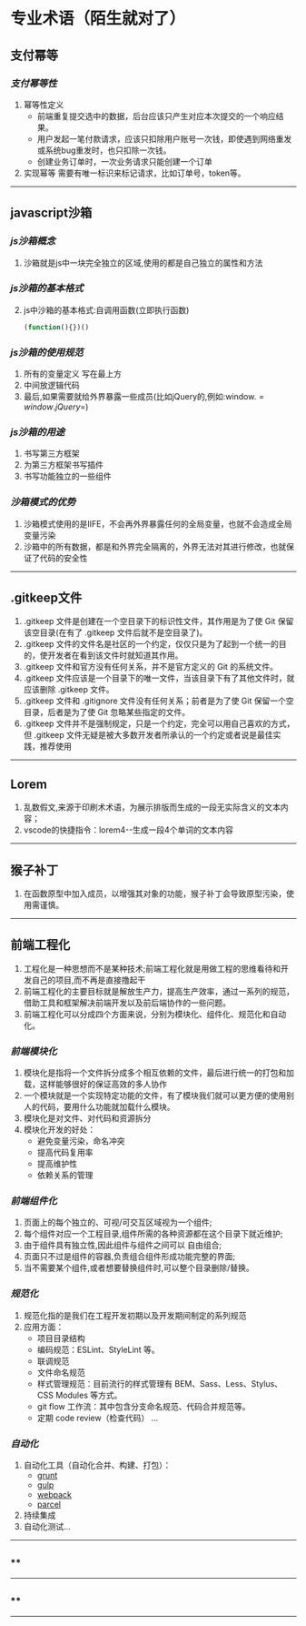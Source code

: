 # 专业术语（陌生就对了）

## 支付幂等
### *支付幂等性*
  1. 幂等性定义
      - 前端重复提交选中的数据，后台应该只产生对应本次提交的一个响应结果。
      - 用户发起一笔付款请求，应该只扣除用户账号一次钱，即使遇到网络重发或系统bug重发时，也只扣除一次钱。
      - 创建业务订单时，一次业务请求只能创建一个订单
  2. 实现幂等
    需要有唯一标识来标记请求，比如订单号，token等。

-----

## javascript沙箱
### *js沙箱概念*
  1. 沙箱就是js中一块完全独立的区域,使用的都是自己独立的属性和方法
### *js沙箱的基本格式*
  2. js中沙箱的基本格式:自调用函数(立即执行函数)
      ```js
      (function(){})()
      ```
### *js沙箱的使用规范*
  1. 所有的变量定义 写在最上方
  2. 中间放逻辑代码
  3. 最后,如果需要就给外界暴露一些成员(比如jQuery的,例如:window.$=window.jQuery=$)
### *js沙箱的用途*
  1. 书写第三方框架
  2. 为第三方框架书写插件
  3. 书写功能独立的一些组件
### *沙箱模式的优势*
  1. 沙箱模式使用的是IIFE，不会再外界暴露任何的全局变量，也就不会造成全局变量污染
  2. 沙箱中的所有数据，都是和外界完全隔离的，外界无法对其进行修改，也就保证了代码的安全性

-----

## .gitkeep文件
  1. .gitkeep 文件是创建在一个空目录下的标识性文件，其作用是为了使 Git 保留该空目录(在有了 .gitkeep 文件后就不是空目录了)。
  2. .gitkeep 文件的文件名是社区的一个约定，仅仅只是为了起到一个统一的目的，使开发者在看到该文件时就知道其作用。
  3. .gitkeep 文件和官方没有任何关系，并不是官方定义的 Git 的系统文件。
  4. .gitkeep 文件应该是一个目录下的唯一文件，当该目录下有了其他文件时，就应该删除 .gitkeep 文件。
  5. .gitkeep 文件和 .gitignore 文件没有任何关系；前者是为了使 Git 保留一个空目录，后者是为了使 Git 忽略某些指定的文件。
  6. .gitkeep 文件并不是强制规定，只是一个约定，完全可以用自己喜欢的方式，但 .gitkeep 文件无疑是被大多数开发者所承认的一个约定或者说是最佳实践，推荐使用

-----

## Lorem
  1. 乱数假文,来源于印刷术术语，为展示排版而生成的一段无实际含义的文本内容；
  2. vscode的快捷指令：lorem4--生成一段4个单词的文本内容

-----

## 猴子补丁
  1. 在函数原型中加入成员，以增强其对象的功能，猴子补丁会导致原型污染，使用需谨慎。

-----

## 前端工程化
  1. 工程化是一种思想而不是某种技术;前端工程化就是用做工程的思维看待和开发自己的项目,而不再是直接撸起干
  2. 前端工程化的主要目标就是解放生产力，提高生产效率，通过一系列的规范，借助工具和框架解决前端开发以及前后端协作的一些问题。
  3. 前端工程化可以分成四个方面来说，分别为模块化、组件化、规范化和自动化。
### *前端模块化*
  1. 模块化是指将一个文件拆分成多个相互依赖的文件，最后进行统一的打包和加载，这样能够很好的保证高效的多人协作
  2. 一个模块就是一个实现特定功能的文件，有了模块我们就可以更方便的使用别人的代码，要用什么功能就加载什么模块。
  3. 模块化是对文件、对代码和资源拆分
  4. 模块化开发的好处：
      - 避免变量污染，命名冲突
      - 提高代码复用率
      - 提高维护性
      - 依赖关系的管理
### *前端组件化*
  1. 页面上的每个独立的、可视/可交互区域视为一个组件;
  2. 每个组件对应一个工程目录,组件所需的各种资源都在这个目录下就近维护;
  3. 由于组件具有独立性,因此组件与组件之间可以 自由组合;
  4. 页面只不过是组件的容器,负责组合组件形成功能完整的界面;
  5. 当不需要某个组件,或者想要替换组件时,可以整个目录删除/替换。
### *规范化*
  1. 规范化指的是我们在工程开发初期以及开发期间制定的系列规范
  2. 应用方面：
      - 项目目录结构
      - 编码规范：ESLint、StyleLint 等。
      - 联调规范
      - 文件命名规范
      - 样式管理规范：目前流行的样式管理有 BEM、Sass、Less、Stylus、CSS Modules 等方式。
      - git flow 工作流：其中包含分支命名规范、代码合并规范等。
      - 定期 code review（检查代码） … 
### *自动化*
  1. 自动化工具（自动化合并、构建、打包）：
      - [grunt](https://www.gruntjs.net/) 
      - [gulp](https://www.gulpjs.com.cn/)
      - [webpack](https://www.webpackjs.com/)
      - [parcel](https://zh.parceljs.org/)
  2. 持续集成
  3. 自动化测试...

-----

##
### **

-----

##
### **

-----
